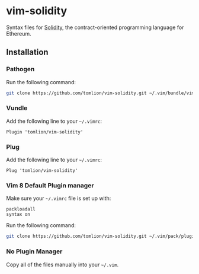 # vim-solidity
Syntax files for [Solidity](https://github.com/ethereum/solidity), the
contract-oriented programming language for Ethereum.

## Installation
### Pathogen
Run the following command:

```bash
git clone https://github.com/tomlion/vim-solidity.git ~/.vim/bundle/vim-solidity
```

### Vundle
Add the following line to your `~/.vimrc`:

```vim
Plugin 'tomlion/vim-solidity'
```

### Plug
Add the following line to your `~/.vimrc`:

```vim
Plug 'tomlion/vim-solidity'
```
### Vim 8 Default Plugin manager
Make sure your `~/.vimrc` file is set up with:
```vim
packloadall
syntax on
```
Run the following command:
```bash
git clone https://github.com/tomlion/vim-solidity.git ~/.vim/pack/plugins/start/vim-solidity
```

### No Plugin Manager
Copy all of the files manually into your `~/.vim`.
